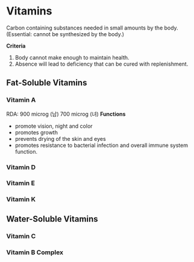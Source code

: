 # Vitamins 
Carbon containing substances needed in small amounts by the body. (Essential: cannot be synthesized by the body.)

**Criteria**
1. Body cannot make enough to maintain health.
2. Absence will lead to deficiency that can be cured with replenishment. 
## Fat-Soluble Vitamins
### Vitamin A
RDA: 900 microg (남) 700 microg (녀)
**Functions** 
- promote vision, night and color
- promotes growth
- prevents drying of the skin and eyes
- promotes resistance to bacterial infection and overall immune system function.
### Vitamin D
### Vitamin E
### Vitamin K
## Water-Soluble Vitamins
### Vitamin C
### Vitamin B Complex